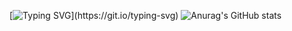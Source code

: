 [![Typing SVG](https://readme-typing-svg.herokuapp.com?color=%C3F83C&lines=+*****Добро+пожаловать,+друг*****)](https://git.io/typing-svg)
![Anurag's GitHub stats](https://github-readme-stats.vercel.app/api?username=MrZyablik&show_icons=true&theme=merko)
